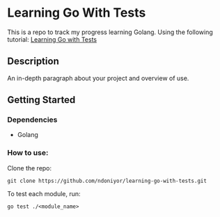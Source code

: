 # Learning Go With Tests

This is a repo to track my progress learning Golang. Using the following tutorial:
[Learning Go with Tests](https://quii.gitbook.io/learn-go-with-tests)

## Description

An in-depth paragraph about your project and overview of use.

## Getting Started

### Dependencies

- Golang

### How to use:
Clone the repo:
```
git clone https://github.com/ndoniyor/learning-go-with-tests.git
```
To test each module, run:
```
go test ./<module_name>
```
